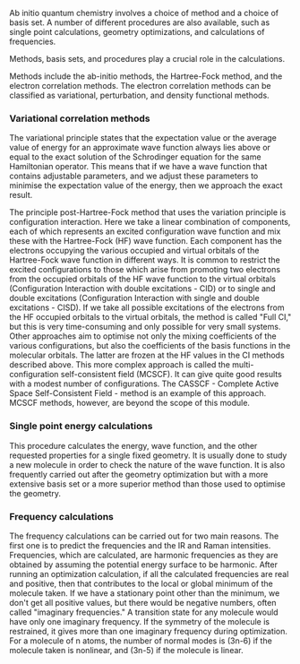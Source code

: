 Ab initio quantum chemistry involves a choice of method and a choice of basis set. A number of different procedures are also available, such as single point calculations, geometry optimizations, and calculations of frequencies.

Methods, basis sets, and procedures play a crucial role in the calculations.

Methods include the ab-initio methods, the Hartree-Fock method, and the electron correlation methods. The electron correlation methods can be classified as variational, perturbation, and density functional methods.

### Variational correlation methods

The variational principle states that the expectation value or the average value of energy for an approximate wave function always lies above or equal to the exact solution of the Schrodinger equation for the same Hamiltonian operator. This means that if we have a wave function that contains adjustable parameters, and we adjust these parameters to minimise the expectation value of the energy, then we approach the exact result.

The principle post-Hartree-Fock method that uses the variation principle is configuration interaction. Here we take a linear combination of components, each of which represents an excited configuration wave function and mix these with the Hartree-Fock (HF) wave function. Each component has the electrons occupying the various occupied and virtual orbitals of the Hartree-Fock wave function in different ways. It is common to restrict the excited configurations to those which arise from promoting two electrons from the occupied orbitals of the HF wave function to the virtual orbitals (Configuration Interaction with double excitations - CID) or to single and double excitations (Configuration Interaction with single and double excitations - CISD). If we take all possible excitations of the electrons from the HF occupied orbitals to the virtual orbitals, the method is called "Full CI," but this is very time-consuming and only possible for very small systems. Other approaches aim to optimise not only the mixing coefficients of the various configurations, but also the coefficients of the basis functions in the molecular orbitals. The latter are frozen at the HF values in the CI methods described above. This more complex approach is called the multi-configuration self-consistent field (MCSCF). It can give quite good results with a modest number of configurations. The CASSCF - Complete Active Space Self-Consistent Field - method is an example of this approach. MCSCF methods, however, are beyond the scope of this module.

### Single point energy calculations

This procedure calculates the energy, wave function, and the other requested properties for a single fixed geometry. It is usually done to study a new molecule in order to check the nature of the wave function. It is also frequently carried out after the geometry optimization but with a more extensive basis set or a more superior method than those used to optimise the geometry.

### Frequency calculations

The frequency calculations can be carried out for two main reasons. The first one is to predict the frequencies and the IR and Raman intensities. Frequencies, which are calculated, are harmonic frequencies as they are obtained by assuming the potential energy surface to be harmonic. After running an optimization calculation, if all the calculated frequencies are real and positive, then that contributes to the local or global minimum of the molecule taken. If we have a stationary point other than the minimum, we don't get all positive values, but there would be negative numbers, often called "imaginary frequencies." A transition state for any molecule would have only one imaginary frequency. If the symmetry of the molecule is restrained, it gives more than one imaginary frequency during optimization. For a molecule of n atoms, the number of normal modes is (3n-6) if the molecule taken is nonlinear, and (3n-5) if the molecule is linear.
